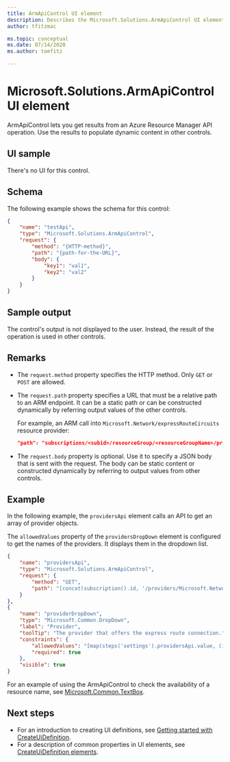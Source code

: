 ```yaml
---
title: ArmApiControl UI element
description: Describes the Microsoft.Solutions.ArmApiControl UI element for Azure portal. Used for calling API operations.
author: tfitzmac

ms.topic: conceptual
ms.date: 07/14/2020
ms.author: tomfitz

---
```


# Microsoft.Solutions.ArmApiControl UI element

ArmApiControl lets you get results from an Azure Resource Manager API operation. Use the results to populate dynamic content in other controls.

## UI sample

There's no UI for this control.

## Schema

The following example shows the schema for this control:

```json
{
    "name": "testApi",
    "type": "Microsoft.Solutions.ArmApiControl",
    "request": {
        "method": "{HTTP-method}",
        "path": "{path-for-the-URL}",
        "body": {
            "key1": "val1",
            "key2": "val2"
        }
    }
}
```

## Sample output

The control's output is not displayed to the user. Instead, the result of the operation is used in other controls.

## Remarks

- The `request.method` property specifies the HTTP method. Only `GET` or `POST` are allowed.
- The `request.path` property specifies a URL that must be a relative path to an ARM endpoint. It can be a static path or can be constructed dynamically by referring output values of the other controls.

  For example, an ARM call into `Microsoft.Network/expressRouteCircuits` resource provider:

  ```json
  "path": "subscriptions/<subid>/resourceGroup/<resourceGroupName>/providers/Microsoft.Network/expressRouteCircuits/<routecircuitName>/?api-version=2020-05-01"
  ```

- The `request.body` property is optional. Use it to specify a JSON body that is sent with the request. The body can be static content or constructed dynamically by referring to output values from other controls.

## Example

In the following example, the `providersApi` element calls an API to get an array of provider objects.

The `allowedValues` property of the `providersDropDown` element is configured to get the names of the providers. It displays them in the dropdown list.

```json
{
    "name": "providersApi",
    "type": "Microsoft.Solutions.ArmApiControl",
    "request": {
        "method": "GET",
        "path": "[concat(subscription().id, '/providers/Microsoft.Network/expressRouteServiceProviders?api-version=2019-02-01')]"
    }
},
{
    "name": "providerDropDown",
    "type": "Microsoft.Common.DropDown",
    "label": "Provider",
    "toolTip": "The provider that offers the express route connection.",
    "constraints": {
        "allowedValues": "[map(steps('settings').providersApi.value, (item) => parse(concat('{\"label\":\"', item.name, '\",\"value\":\"', item.name, '\"}')))]",
        "required": true
    },
    "visible": true
}
```

For an example of using the ArmApiControl to check the availability of a resource name, see [Microsoft.Common.TextBox](microsoft-common-textbox.md).

## Next steps

- For an introduction to creating UI definitions, see [Getting started with CreateUiDefinition](create-uidefinition-overview.md).
- For a description of common properties in UI elements, see [CreateUiDefinition elements](create-uidefinition-elements.md).
